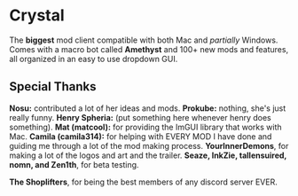 # Crystal
The **biggest** mod client compatible with both Mac and *partially* Windows. Comes with a macro bot called **Amethyst** and 100+ new mods and features, all organized in an easy to use dropdown GUI. 

## Special Thanks
**Nosu:** contributed a lot of her ideas and mods.
**Prokube:** nothing, she's just really funny.
**Henry Spheria:** (put something here whenever henry does something).
**Mat (matcool):** for providing the ImGUI library that works with Mac.
**Camila (camila314):** for helping with EVERY MOD I have done and guiding me through a lot of the mod making process.
**YourInnerDemons**, for making a lot of the logos and art and the trailer.
**Seaze, InkZie, tallensuired, nomn, and Zen1th**, for beta testing.

**The Shoplifters**, for being the best members of any discord server EVER.